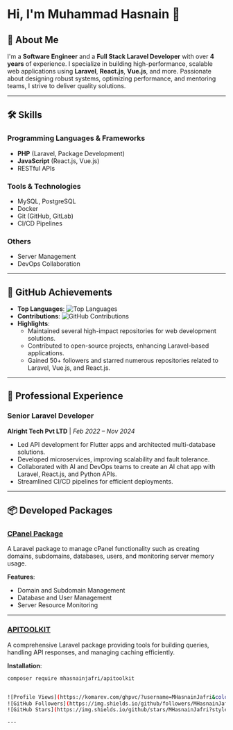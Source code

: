 # Hi, I'm Muhammad Hasnain 👋  



## 🚀 About Me  

I'm a **Software Engineer** and a **Full Stack Laravel Developer** with over **4 years** of experience. I specialize in building high-performance, scalable web applications using **Laravel**, **React.js**, **Vue.js**, and more. Passionate about designing robust systems, optimizing performance, and mentoring teams, I strive to deliver quality solutions.

---

## 🛠️ Skills  

### Programming Languages & Frameworks  
- **PHP** (Laravel, Package Development)  
- **JavaScript** (React.js, Vue.js)  
- RESTful APIs  

### Tools & Technologies  
- MySQL, PostgreSQL  
- Docker  
- Git (GitHub, GitLab)  
- CI/CD Pipelines  

### Others  
- Server Management  
- DevOps Collaboration  

---

## 🌟 GitHub Achievements  

- **Top Languages**: ![Top Languages](https://github-readme-stats.vercel.app/api/top-langs/?username=MHasnainJafri&layout=compact&theme=dark)  
- **Contributions**: ![GitHub Contributions](https://github-readme-streak-stats.herokuapp.com/?user=MHasnainJafri&theme=dark)  
- **Highlights**:  
  - Maintained several high-impact repositories for web development solutions.  
  - Contributed to open-source projects, enhancing Laravel-based applications.  
  - Gained 50+ followers and starred numerous repositories related to Laravel, Vue.js, and React.js.  

---

## 💼 Professional Experience  

### **Senior Laravel Developer**  
**Alright Tech Pvt LTD** | *Feb 2022 – Nov 2024*  
- Led API development for Flutter apps and architected multi-database solutions.  
- Developed microservices, improving scalability and fault tolerance.  
- Collaborated with AI and DevOps teams to create an AI chat app with Laravel, React.js, and Python APIs.  
- Streamlined CI/CD pipelines for efficient deployments.  

---

## 📦 Developed Packages  

### **[CPanel Package](https://github.com/MHasnainJafri/cpanel)**  

A Laravel package to manage cPanel functionality such as creating domains, subdomains, databases, users, and monitoring server memory usage.  

**Features**:  
- Domain and Subdomain Management  
- Database and User Management  
- Server Resource Monitoring  

---

### **[APITOOLKIT](https://github.com/MHasnainJafri/APITOOLKIT)**  

A comprehensive Laravel package providing tools for building queries, handling API responses, and managing caching efficiently.  

**Installation**:  
```bash  
composer require mhasnainjafri/apitoolkit


![Profile Views](https://komarev.com/ghpvc/?username=MHasnainJafri&color=blue)  
![GitHub Followers](https://img.shields.io/github/followers/MHasnainJafri?style=social)  
![GitHub Stars](https://img.shields.io/github/stars/MHasnainJafri?style=social)  

---
